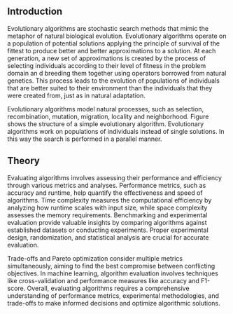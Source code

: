 ## Introduction

Evolutionary algorithms are stochastic search methods that mimic the metaphor of natural biological evolution. Evolutionary algorithms operate on a population of potential solutions applying the principle of survival of the fittest to produce better and better approximations to a solution. At each generation, a new set of approximations is created by the process of selecting individuals according to their level of fitness in the problem domain an d breeding them together using operators borrowed from natural genetics. This process leads to the evolution of populations of individuals that are better suited to their environment than the individuals that they were created from, just as in natural adaptation.

Evolutionary algorithms model natural processes, such as selection, recombination, mutation, migration, locality and neighborhood. Figure shows the structure of a simple evolutionary algorithm. Evolutionary algorithms work on populations of individuals instead of single solutions. In this way the search is performed in a parallel manner.

## Theory

Evaluating algorithms involves assessing their performance and efficiency through various metrics and analyses. Performance metrics, such as accuracy and runtime, help quantify the effectiveness and speed of algorithms. Time complexity measures the computational efficiency by analyzing how runtime scales with input size, while space complexity assesses the memory requirements. Benchmarking and experimental evaluation provide valuable insights by comparing algorithms against established datasets or conducting experiments. Proper experimental design, randomization, and statistical analysis are crucial for accurate evaluation.

Trade-offs and Pareto optimization consider multiple metrics simultaneously, aiming to find the best compromise between conflicting objectives. In machine learning, algorithm evaluation involves techniques like cross-validation and performance measures like accuracy and F1-score. Overall, evaluating algorithms requires a comprehensive understanding of performance metrics, experimental methodologies, and trade-offs to make informed decisions and optimize algorithmic solutions.